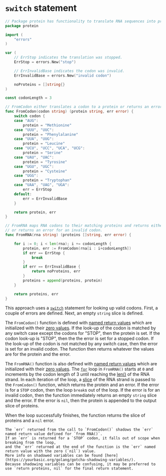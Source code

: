 # `switch` statement

```go
// Package protein has functionality to translate RNA sequences into proteins.
package protein

import (
	"errors"
)

var (
	// ErrStop indicates the translation was stopped.
	ErrStop = errors.New("stop")

	// ErrInvalidBase indicates the codon was invalid.
	ErrInvalidBase = errors.New("invalid codon")

	noProteins = []string{}
)

const codonLength = 3

// FromCodon either translates a codon to a protein or returns an error for a stop codon or invalid codon.
func FromCodon(codon string) (protein string, err error) {
	switch codon {
	case "AUG":
		protein = "Methionine"
	case "UUU", "UUC":
		protein = "Phenylalanine"
	case "UUA", "UUG":
		protein = "Leucine"
	case "UCU", "UCC", "UCA", "UCG":
		protein = "Serine"
	case "UAU", "UAC":
		protein = "Tyrosine"
	case "UGU", "UGC":
		protein = "Cysteine"
	case "UGG":
		protein = "Tryptophan"
	case "UAA", "UAG", "UGA":
		err = ErrStop
	default:
		err = ErrInvalidBase
	}

	return protein, err
}

// FromRNA maps RNA codons to their matching proteins and returns either the list of proteins
// or returns an error for an invalid codon.
func FromRNA(rna string) (proteins []string, err error) {

	for i := 0; i < len(rna); i += codonLength {
		protein, err := FromCodon(rna[i : i+codonLength])
		if err == ErrStop {
			break
		}
		if err == ErrInvalidBase {
			return noProteins, err
		}
		proteins = append(proteins, protein)
	}

	return proteins, err
}
```

This approach uses a [`switch`][switch] statement for looking up valid codons.
First, a couple of errors are defined.
Next, an empty `string` slice is defined.

The `FromCodon()` function is defined with [named return values][named-return-values] which are initialized with their [zero values][zero-values].
If the look-up of the codon is matched by any switch case except the codons for "STOP", then the protein is set.
If the codon look-up is "STOP", then the the error is set for a stopped codon.
If the look-up of the codon is not matched by any switch case, then the error is set for an invalid codon.
The function then returns whatever the values are for the protein and the error.


The `FromRNA()` function is also defined with [named return values][named-return-values] which are initialized with their [zero values][zero-values].
The [`for`][for] loop in `FromRNA()` starts at `0` and increments by the codon length of 3 until reaching the [len()][len] of the RNA strand.
In each iteration of the loop, a [slice][slice] of the RNA strand is passed to the `FromCodon()` function, which returns the protein and an error.
If the error is for a `STOP` codon, then the loop `break`s out of the loop.
If the error is for an invalid codon, then the function immediately returns an empty `string` slice and the error.
If the error is `nil`, then the protein is appended to the output slice of proteins.

When the loop successfully finishes, the function returns the slice of proteins and a `nil` error.

```exercism/note
The `err` returned from the call to `FromCodon()` shadows the `err` named return value defined for `from RNA()`.
If an `err` is returned for a `STOP` codon, it falls out of scope when breaking from the loop,
and the `err` returned at the end of the function is the `err` named return value with the zero (`nil`) value.
More info on shadowed variables can be found [here](https://yourbasic.org/golang/gotcha-shadowing-variables/).
Because shadowing variables can be confusing, it may be preferred to use `return proteins, nil` for the final return statement.
```

[switch]: https://go.dev/tour/flowcontrol/9
[named-return-values]: https://yourbasic.org/golang/named-return-values-parameters/
[zero-values]: https://yourbasic.org/golang/default-zero-value/
[for]: https://gobyexample.com/for
[len]: https://pkg.go.dev/builtin#len
[slice]: https://gobyexample.com/slices
